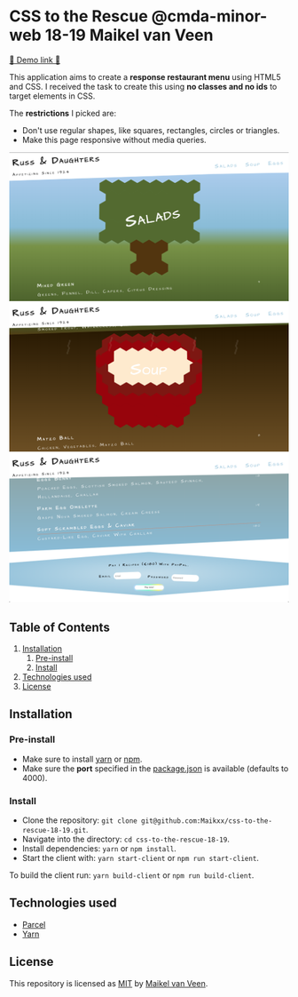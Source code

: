 # CSS to the Rescue @cmda-minor-web 18-19 Maikel van Veen

[🚀 Demo link 🚀](https://css-to-the-rescue-maikel.netlify.com)

This application aims to create a **response restaurant menu** using HTML5 and CSS.
I received the task to create this using **no classes and no ids** to target elements in CSS.

The **restrictions** I picked are:

* Don't use regular shapes, like squares, rectangles, circles or triangles.
* Make this page responsive without media queries.

![First section](docs/assets/section-1.png)
![Second section](docs/assets/section-2.png)
![Payment section](docs/assets/payment.png)

## Table of Contents

1. [Installation](#installation)
    1. [Pre-install](#pre-install)
    2. [Install](#install)
2. [Technologies used](#technologies-used)
3. [License](#license)

## Installation

### Pre-install

* Make sure to install [yarn](https://yarnpkg.com/en/) or [npm](https://www.npmjs.com).
* Make sure the **port** specified in the [package.json](package.json) is available (defaults to 4000).

### Install

* Clone the repository: `git clone git@github.com:Maikxx/css-to-the-rescue-18-19.git`.
* Navigate into the directory: `cd css-to-the-rescue-18-19`.
* Install dependencies: `yarn` or `npm install`.
* Start the client with: `yarn start-client` or `npm run start-client`.

To build the client run: `yarn build-client` or `npm run build-client`.

## Technologies used

* [Parcel](https://github.com/parcel-bundler/parcel)
* [Yarn](https://yarnpkg.com/en/)

## License

This repository is licensed as [MIT](LICENSE) by [Maikel van Veen](https://github.com/maikxx).
